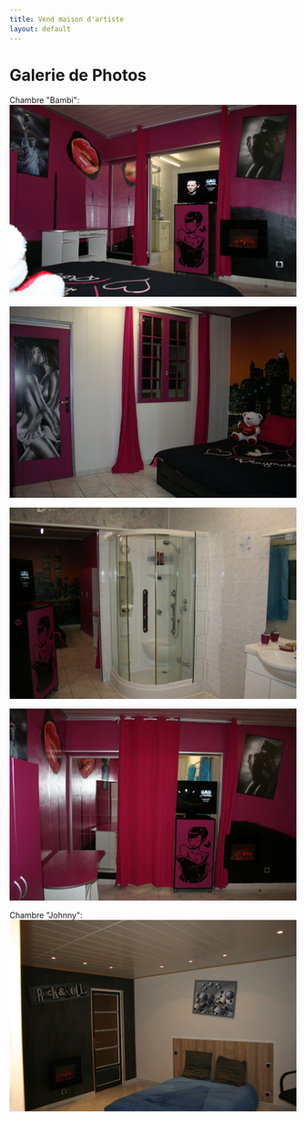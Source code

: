 ```yaml
---
title: Vend maison d'artiste
layout: default
---
```


# Galerie de Photos

Chambre "Bambi":
![Chambre "Bambi"](/images/an_ch_bam1.jpg)

![Chambre "Bambi"](/images/chambre_bambi_1.jpg)

![Chambre "Bambi"](/images/chambre_bambi_9f.jpg)

![Chambre "Bambi"](/images/chambre_bambi_9j.jpg)

Chambre "Johnny":
![Chambre-Johnny](/images/ann_ch_johnny2.jpg) 
